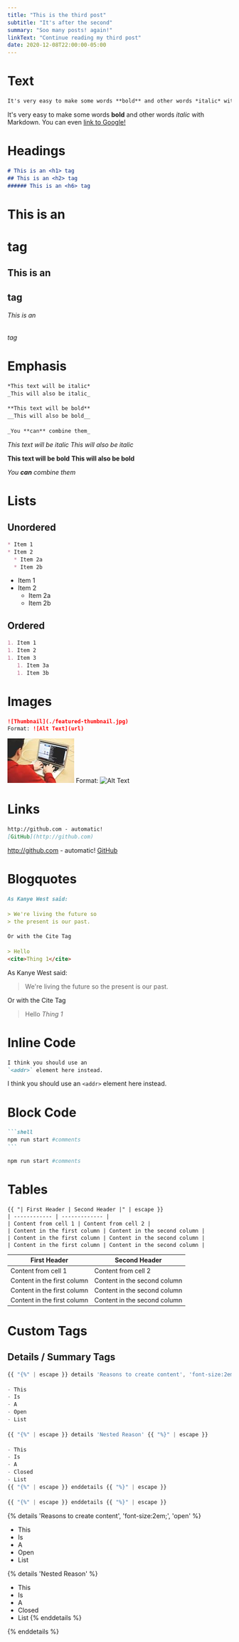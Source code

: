 ```yaml
---
title: "This is the third post"
subtitle: "It's after the second"
summary: "Soo many posts! again!"
linkText: "Continue reading my third post"
date: 2020-12-08T22:00:00-05:00
---
```


# Text
```markdown
It's very easy to make some words **bold** and other words *italic* with Markdown. You can even [link to Google!](http://google.com)
```

It's very easy to make some words **bold** and other words *italic* with Markdown. You can even [link to Google!](http://google.com)


# Headings
```markdown
# This is an <h1> tag
## This is an <h2> tag
###### This is an <h6> tag
```

# This is an <h1> tag
## This is an <h2> tag
###### This is an <h6> tag

# Emphasis

```markdown
*This text will be italic*
_This will also be italic_

**This text will be bold**
__This will also be bold__

_You **can** combine them_
```

*This text will be italic*
_This will also be italic_

**This text will be bold**
__This will also be bold__

_You **can** combine them_

# Lists

## Unordered

```markdown
* Item 1
* Item 2
  * Item 2a
  * Item 2b
```

* Item 1
* Item 2
  * Item 2a
  * Item 2b

## Ordered

```markdown
1. Item 1
1. Item 2
1. Item 3
   1. Item 3a
   1. Item 3b
```

# Images 

```markdown
![Thumbnail](./featured-thumbnail.jpg)
Format: ![Alt Text](url)

```

![GitHub Logo](./featured-thumbnail.jpg)
Format: ![Alt Text](url)

# Links

```markdown
http://github.com - automatic!
[GitHub](http://github.com)
```

http://github.com - automatic!
[GitHub](http://github.com)

# Blogquotes

```markdown
As Kanye West said:

> We're living the future so
> the present is our past.

Or with the Cite Tag

> Hello
<cite>Thing 1</cite>
```

As Kanye West said:

> We're living the future so
> the present is our past.

Or with the Cite Tag

> Hello
<cite>Thing 1</cite>

# Inline Code

```markdown
I think you should use an
`<addr>` element here instead.
```

I think you should use an
`<addr>` element here instead.

# Block Code

````markdown
```shell
npm run start #comments
```
````


```bash
npm run start #comments
```

# Tables 

````
{{ "| First Header | Second Header |" | escape }}
| ------------ | ------------- |
| Content from cell 1 | Content from cell 2 |
| Content in the first column | Content in the second column |
| Content in the first column | Content in the second column |
| Content in the first column | Content in the second column |
````

| First Header | Second Header |
| ------------ | ------------- |
| Content from cell 1 | Content from cell 2 |
| Content in the first column | Content in the second column |
| Content in the first column | Content in the second column |
| Content in the first column | Content in the second column |

# Custom Tags

## Details / Summary Tags

```js
{{ "{%" | escape }} details 'Reasons to create content', 'font-size:2em;', 'open' {{ "%}" | escape }}

- This
- Is
- A
- Open
- List

{{ "{%" | escape }} details 'Nested Reason' {{ "%}" | escape }}

- This
- Is
- A
- Closed
- List
{{ "{%" | escape }} enddetails {{ "%}" | escape }}

{{ "{%" | escape }} enddetails {{ "%}" | escape }}
```

{% details 'Reasons to create content', 'font-size:2em;', 'open' %}

- This
- Is
- A
- Open
- List

{% details 'Nested Reason' %}

- This
- Is
- A
- Closed
- List
{% enddetails %}

{% enddetails %}